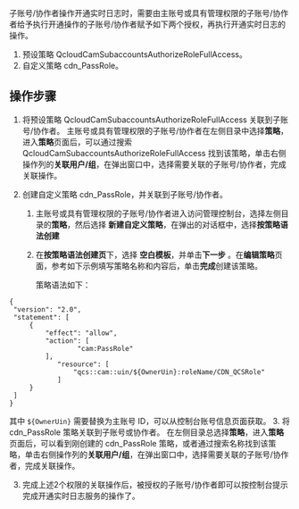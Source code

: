 子账号/协作者操作开通实时日志时，需要由主账号或具有管理权限的子账号/协作者给予执行开通操作的子账号/协作者赋予如下两个授权，再执行开通实时日志的操作。

1. 预设策略 QcloudCamSubaccountsAuthorizeRoleFullAccess。
2. 自定义策略 cdn_PassRole。

## 操作步骤

1. 将预设策略 QcloudCamSubaccountsAuthorizeRoleFullAccess 关联到子账号/协作者。
   主账号或具有管理权限的子账号/协作者在左侧目录中选择**策略**，进入**策略**页面后，可以通过搜索 QcloudCamSubaccountsAuthorizeRoleFullAccess 找到该策略，单击右侧操作列的**关联用户/组**，在弹出窗口中，选择需要关联的子账号/协作者，完成关联操作。

2. 创建自定义策略 cdn_PassRole，并关联到子账号/协作者。
   1. 主账号或具有管理权限的子账号/协作者进入访问管理控制台，选择左侧目录的**策略**，然后选择 **新建自定义策略**，在弹出的对话框中，选择**按策略语法创建** 

   2. 在**按策略语法创建页**下，选择 **空白模板**，并单击**下一步** 。在**编辑策略**页面，参考如下示例填写策略名称和内容后，单击**完成**创建该策略。

      策略语法如下：
```
{
 "version": "2.0",
 "statement": [
     {
         "effect": "allow",
         "action": [
                 "cam:PassRole"
         ],
            "resource": [
                "qcs::cam::uin/${OwnerUin}:roleName/CDN_QCSRole"
            ]
     }
 ]
}
```
其中 `${OwnerUin}` 需要替换为主账号 ID，可以从控制台账号信息页面获取。
 3. 将 cdn_PassRole 策略关联到子账号或协作者。
在左侧目录总选择**策略**，进入**策略**页面后，可以看到刚创建的 cdn_PassRole 策略，或者通过搜索名称找到该策略，单击右侧操作列的**关联用户/组**，在弹出窗口中，选择需要关联的子账号/协作者，完成关联操作。

3. 完成上述2个权限的关联操作后，被授权的子账号/协作者即可以按控制台提示完成开通实时日志服务的操作了。

